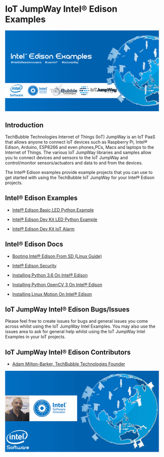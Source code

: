 # IoT JumpWay Intel® Edison Examples

![TechBubble IoT JumpWay Docs](../images/Docs/Intel-Edison-Examples.png)  

## Introduction

TechBubble Technologies Internet of Things (IoT) JumpWay is an IoT PaaS that allows anyone to connect IoT devices such as Raspberry Pi, Intel® Edison, Arduino, ESP8266 and even phones,PCs, Macs and laptops to the Internet of Things. The various IoT JumpWay libraries and samples allow you to connect devices and sensors to the IoT JumpWay and control/monitor sensors/actuators and data to and from the devices.

The Intel® Edison examples provide example projects that you can use to get started with using the TechBubble IoT JumpWay for your Intel® Edison projects.

## Intel® Edison Examples

- [Intel® Edison Basic LED Python Example](https://github.com/TechBubbleTechnologies/IoT-JumpWay-Intel-Examples/tree/master/Intel-Edison/Basic-LED/Python "Intel® Edison Basic LED Python Example")

- [Intel® Edison Dev Kit LED Python Example](https://github.com/TechBubbleTechnologies/IoT-JumpWay-Intel-Examples/tree/master/Intel-Edison/Dev-Kit-LED/Python "Intel® Edison Dev Kit LED Python Example")

- [Intel® Edison Dev Kit IoT Alarm](https://github.com/TechBubbleTechnologies/IoT-JumpWay-Intel-Examples/tree/master/Intel-Edison/Dev-Kit-IoT-Alarm/NodeJS "IoT JumpWay Intel® Edison Dev Kit IoT Alarm")

## Intel® Edison Docs

- [Booting Intel® Edison From SD (Linux Guide)](https://github.com/TechBubbleTechnologies/IoT-JumpWay-Intel-Examples/blob/master/Intel-Edison/_DOCS/1-Booting-From-SD-Linux.md "Booting Intel® Edison From SD (Linux Guide)")

- [Intel® Edison Security](https://github.com/TechBubbleTechnologies/IoT-JumpWay-Intel-Examples/blob/master/Intel-Edison/_DOCS/2-Security.md "Intel® Edison Security")

- [Installing Python 3.6 On Intel® Edison](https://github.com/TechBubbleTechnologies/IoT-JumpWay-Intel-Examples/blob/master/Intel-Edison/_DOCS/3-Installing-Python-3-6.md "Installing Python 3.6 On Intel® Edison")

- [Installing Python OpenCV 3 On Intel® Edison](https://github.com/TechBubbleTechnologies/IoT-JumpWay-Intel-Examples/blob/master/Intel-Edison/_DOCS/4-Installing-OpenCV.md "Installing Python OpenCV 3 On Intel® Edison")

- [Installing Linux Motion On Intel® Edison](https://github.com/TechBubbleTechnologies/IoT-JumpWay-Intel-Examples/blob/master/Intel-Edison/_DOCS/5-Installing-Motion.md "Installing Linux Motion On Intel® Edison")

## IoT JumpWay Intel® Edison Bugs/Issues

Please feel free to create issues for bugs and general issues you come across whilst using the IoT JumpWay Intel Examples. You may also use the issues area to ask for general help whilst using the IoT JumpWay Intel Examples in your IoT projects.

## IoT JumpWay Intel® Edison Contributors

- [Adam Milton-Barker, TechBubble Technologies Founder](https://github.com/AdamMiltonBarker "Adam Milton-Barker, TechBubble Technologies Founder")

![Adam Milton-Barker,  Intel Software Innovator](../images/main/Intel-Software-Innovator.jpg)  